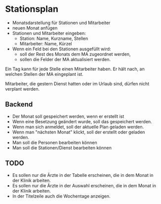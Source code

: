 # Stationsplan

- Monatsdarstellung für Stationen und Mitarbeiter
- neuen Monat anfügen
- Stationen und Mitarbeiter eingeben:
    + Station: Name, Kurzname, Stellen
    + Mitarbeiter: Name, Kürzel
- Wenn ein Feld bei den Stationen ausgefüllt wird:
    + soll der Rest des Monats dem MA zugeordnet werden,
    + sollen die Felder der MA aktualisiert werden.

Ein Tag kann für jede Stelle einen Mitarbeiter haben. Er hält nach, an welchen Stellen der MA eingeplant ist.

Mitarbeiter, die gestern Dienst hatten oder im Urlaub sind, dürfen nicht verplant werden.

## Backend
- Der Monat soll gespeichert werden, wenn er erstellt ist
- Wenn eine Besetzung geändert wurde, soll das gespeichert werden.
- Wenn man sich anmeldet, soll der aktuelle Plan geladen werden.
- Wenn man "nächsten Monat" klickt, soll der erstellt oder geladen werden.
- Man soll die Personen bearbeiten können
- Man soll die Stationen/Dienst bearbeiten können

## TODO
- Es sollen nur die Ärzte in der Tabelle erscheinen, die in dem Monat in der Klinik arbeiten.
- Es sollen nur die Ärzte in der Auswahl erscheinen, die in dem Monat in der Klinik arbeiten.
- In der Titelzeile auch die Wochentage anzeigen.

